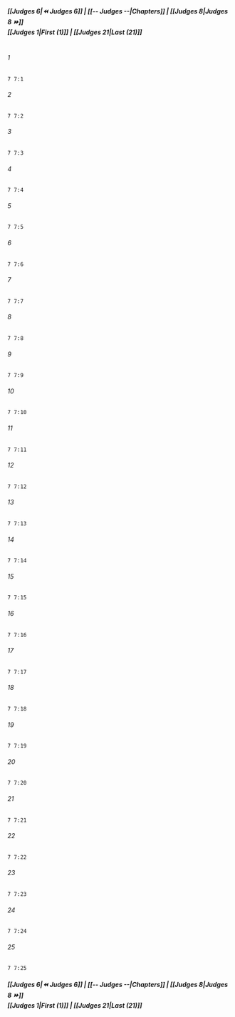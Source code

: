 
##### **[[Judges 6|⏪ Judges 6]] | [[-- Judges --|Chapters]] | [[Judges 8|Judges 8 ⏩]]**<br>**[[Judges 1|First (1)]] | [[Judges 21|Last (21)]]**<br><br>

###### 1
``` verse
7 7:1
```
###### 2
``` verse
7 7:2
```
###### 3
``` verse
7 7:3
```
###### 4
``` verse
7 7:4
```
###### 5
``` verse
7 7:5
```
###### 6
``` verse
7 7:6
```
###### 7
``` verse
7 7:7
```
###### 8
``` verse
7 7:8
```
###### 9
``` verse
7 7:9
```
###### 10
``` verse
7 7:10
```
###### 11
``` verse
7 7:11
```
###### 12
``` verse
7 7:12
```
###### 13
``` verse
7 7:13
```
###### 14
``` verse
7 7:14
```
###### 15
``` verse
7 7:15
```
###### 16
``` verse
7 7:16
```
###### 17
``` verse
7 7:17
```
###### 18
``` verse
7 7:18
```
###### 19
``` verse
7 7:19
```
###### 20
``` verse
7 7:20
```
###### 21
``` verse
7 7:21
```
###### 22
``` verse
7 7:22
```
###### 23
``` verse
7 7:23
```
###### 24
``` verse
7 7:24
```
###### 25
``` verse
7 7:25
```

##### **[[Judges 6|⏪ Judges 6]] | [[-- Judges --|Chapters]] | [[Judges 8|Judges 8 ⏩]]**<br>**[[Judges 1|First (1)]] | [[Judges 21|Last (21)]]**

